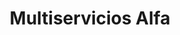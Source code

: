 ---
title: "Multiservicios Alfa"
url: /quesada/multiservicios-alfa/
shop: reparación de automóviles
---